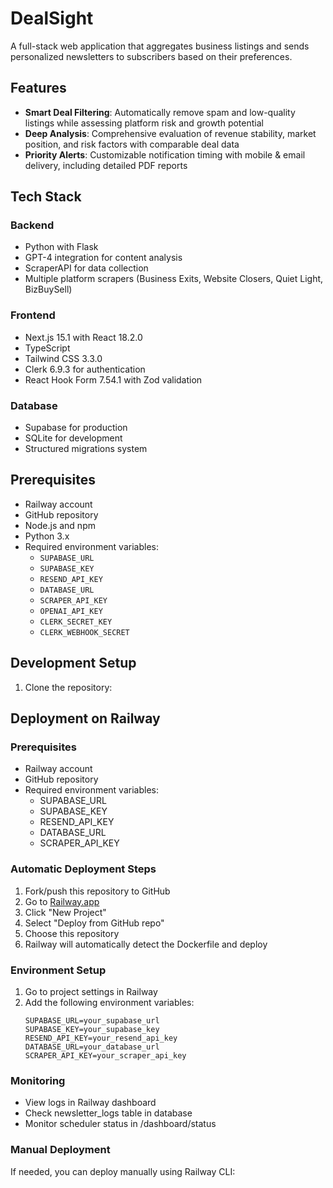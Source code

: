 # DealSight

A full-stack web application that aggregates business listings and sends personalized newsletters to subscribers based on their preferences.

## Features

- **Smart Deal Filtering**: Automatically remove spam and low-quality listings while assessing platform risk and growth potential
- **Deep Analysis**: Comprehensive evaluation of revenue stability, market position, and risk factors with comparable deal data
- **Priority Alerts**: Customizable notification timing with mobile & email delivery, including detailed PDF reports

## Tech Stack

### Backend
- Python with Flask
- GPT-4 integration for content analysis
- ScraperAPI for data collection
- Multiple platform scrapers (Business Exits, Website Closers, Quiet Light, BizBuySell)

### Frontend
- Next.js 15.1 with React 18.2.0
- TypeScript
- Tailwind CSS 3.3.0
- Clerk 6.9.3 for authentication
- React Hook Form 7.54.1 with Zod validation

### Database
- Supabase for production
- SQLite for development
- Structured migrations system

## Prerequisites
- Railway account
- GitHub repository
- Node.js and npm
- Python 3.x
- Required environment variables:
  - `SUPABASE_URL`
  - `SUPABASE_KEY`
  - `RESEND_API_KEY`
  - `DATABASE_URL`
  - `SCRAPER_API_KEY`
  - `OPENAI_API_KEY`
  - `CLERK_SECRET_KEY`
  - `CLERK_WEBHOOK_SECRET`

## Development Setup

1. Clone the repository:

## Deployment on Railway

### Prerequisites
- Railway account
- GitHub repository
- Required environment variables:
  - SUPABASE_URL
  - SUPABASE_KEY
  - RESEND_API_KEY
  - DATABASE_URL
  - SCRAPER_API_KEY

### Automatic Deployment Steps
1. Fork/push this repository to GitHub
2. Go to [Railway.app](https://railway.app)
3. Click "New Project"
4. Select "Deploy from GitHub repo"
5. Choose this repository
6. Railway will automatically detect the Dockerfile and deploy

### Environment Setup
1. Go to project settings in Railway
2. Add the following environment variables:
   ```
   SUPABASE_URL=your_supabase_url
   SUPABASE_KEY=your_supabase_key
   RESEND_API_KEY=your_resend_api_key
   DATABASE_URL=your_database_url
   SCRAPER_API_KEY=your_scraper_api_key
   ```

### Monitoring
- View logs in Railway dashboard
- Check newsletter_logs table in database
- Monitor scheduler status in /dashboard/status

### Manual Deployment
If needed, you can deploy manually using Railway CLI: 